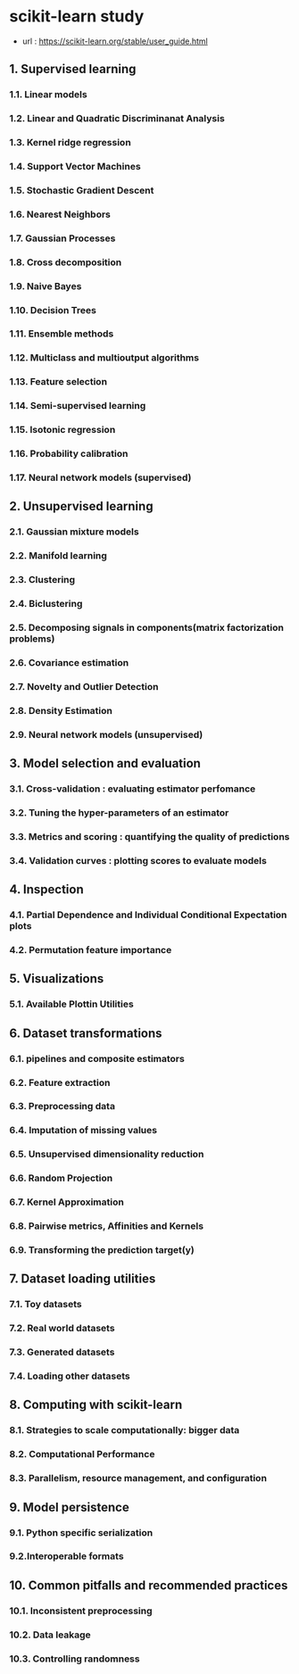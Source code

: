 # scikit-learn study
- url : https://scikit-learn.org/stable/user_guide.html

## 1. Supervised learning
### 1.1. Linear models
### 1.2. Linear and Quadratic Discriminanat Analysis
### 1.3. Kernel ridge regression
### 1.4. Support Vector Machines
### 1.5. Stochastic Gradient Descent
### 1.6. Nearest Neighbors
### 1.7. Gaussian Processes
### 1.8. Cross decomposition
### 1.9. Naive Bayes
### 1.10. Decision Trees
### 1.11. Ensemble methods
### 1.12. Multiclass and multioutput algorithms
### 1.13. Feature selection
### 1.14. Semi-supervised learning
### 1.15. Isotonic regression
### 1.16. Probability calibration
### 1.17. Neural network models (supervised)

## 2. Unsupervised learning
### 2.1. Gaussian mixture models
### 2.2. Manifold learning
### 2.3. Clustering
### 2.4. Biclustering
### 2.5. Decomposing signals in components(matrix factorization problems)
### 2.6. Covariance estimation
### 2.7. Novelty and Outlier Detection
### 2.8. Density Estimation
### 2.9. Neural network models (unsupervised)

## 3. Model selection and evaluation
### 3.1. Cross-validation : evaluating estimator perfomance
### 3.2. Tuning the hyper-parameters of an estimator
### 3.3. Metrics and scoring : quantifying the quality of predictions
### 3.4. Validation curves : plotting scores to evaluate models

## 4. Inspection
### 4.1. Partial Dependence and Individual Conditional Expectation plots
### 4.2. Permutation feature importance

## 5. Visualizations
### 5.1. Available Plottin Utilities

## 6. Dataset transformations
### 6.1. pipelines and composite estimators
### 6.2. Feature extraction
### 6.3. Preprocessing data
### 6.4. Imputation of missing values
### 6.5. Unsupervised dimensionality reduction
### 6.6. Random Projection
### 6.7. Kernel Approximation
### 6.8. Pairwise metrics, Affinities and Kernels
### 6.9. Transforming the prediction target(y)

## 7. Dataset loading utilities
### 7.1. Toy datasets
### 7.2. Real world datasets
### 7.3. Generated datasets
### 7.4. Loading other datasets

## 8. Computing with scikit-learn
### 8.1. Strategies to scale computationally: bigger data
### 8.2. Computational Performance
### 8.3. Parallelism, resource management, and configuration

## 9. Model persistence
### 9.1. Python specific serialization
### 9.2.Interoperable formats

## 10. Common pitfalls and recommended practices
### 10.1. Inconsistent preprocessing
### 10.2. Data leakage
### 10.3. Controlling randomness
